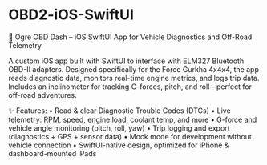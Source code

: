 # OBD2-iOS-SwiftUI
🚙 Ogre OBD Dash – iOS SwiftUI App for Vehicle Diagnostics and Off-Road Telemetry

A custom iOS app built with SwiftUI to interface with ELM327 Bluetooth OBD-II adapters. Designed specifically for the Force Gurkha 4x4x4, the app reads diagnostic data, monitors real-time engine metrics, and logs trip data. Includes an inclinometer for tracking G-forces, pitch, and roll—perfect for off-road adventures.

✨ Features:
	•	Read & clear Diagnostic Trouble Codes (DTCs)
	•	Live telemetry: RPM, speed, engine load, coolant temp, and more
	•	G-force and vehicle angle monitoring (pitch, roll, yaw)
	•	Trip logging and export (diagnostics + GPS + sensor data)
	•	Mock mode for development without vehicle connection
	•	SwiftUI-native design, optimized for iPhone & dashboard-mounted iPads
